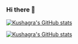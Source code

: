 ### Hi there 👋

<!--
**Kushagrasrv/Kushagrasrv** is a ✨ _special_ ✨ repository because its `README.md` (this file) appears on your GitHub profile.

Here are some ideas to get you started:

- 🔭 I’m currently working on ...
- 🌱 I’m currently learning ...
- 👯 I’m looking to collaborate on ...
- 🤔 I’m looking for help with ...
- 💬 Ask me about ...
- 📫 How to reach me: ...
- 😄 Pronouns: ...
- ⚡ Fun fact: ...
-->

[![Kushagra's GitHub stats](https://github-readme-stats.vercel.app/api?username=obj-this-self-me&theme=algolia&show_icons=true)](https://github.com/Kushagrasrv/github-readme-stats)

[![Kushagra's GitHub stats](https://github-readme-stats.vercel.app/api/top-langs/?username=obj-this-self-me&theme=algolia&show_icons=true)](https://github.com/Kushagrasrv/github-readme-stats)
